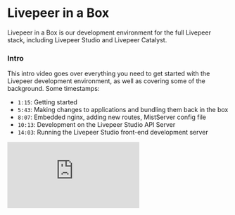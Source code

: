 # Livepeer in a Box

Livepeer in a Box is our development environment for the full Livepeer stack, including Livepeer Studio and Livepeer Catalyst.

### Intro

This intro video goes over everything you need to get started with the Livepeer development environment, as well as covering some of the background. Some timestamps:

-   `1:15`: Getting started
-   `5:43`: Making changes to applications and bundling them back in the box
-   `8:07`: Embedded nginx, adding new routes, MistServer config file
-   `10:13`: Development on the Livepeer Studio API Server
-   `14:03`: Running the Livepeer Studio front-end development server

<iframe src="https://lvpr.tv?v=98c42pmz87zmy5rh" frameborder="0" allowfullscreen allow="autoplay; encrypted-media; picture-in-picture" sandbox="allow-same-origin allow-scripts"></iframe>
